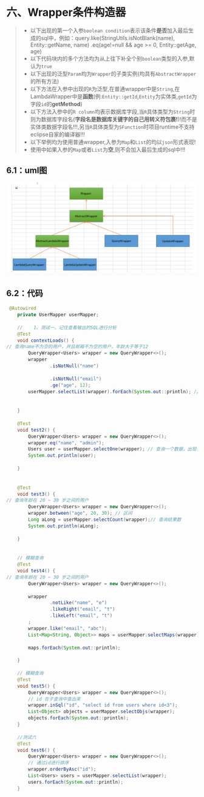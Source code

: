 # 六、Wrapper条件构造器



> - 以下出现的第一个入参`boolean condition`表示该条件**是否**加入最后生成的sql中，例如：query.like(StringUtils.isNotBlank(name), Entity::getName, name) .eq(age!=null && age >= 0, Entity::getAge, age)
> - 以下代码块内的多个方法均为从上往下补全个别`boolean`类型的入参,默认为`true`
> - 以下出现的泛型`Param`均为`Wrapper`的子类实例(均具有`AbstractWrapper`的所有方法)
> - 以下方法在入参中出现的`R`为泛型,在普通wrapper中是`String`,在LambdaWrapper中是**函数**(例:`Entity::getId`,`Entity`为实体类,`getId`为字段`id`的**getMethod**)
> - 以下方法入参中的`R column`均表示数据库字段,当`R`具体类型为`String`时则为数据库字段名(**字段名是数据库关键字的自己用转义符包裹!**)!而不是实体类数据字段名!!!,另当`R`具体类型为`SFunction`时项目runtime不支持eclipse自家的编译器!!!
> - 以下举例均为使用普通wrapper,入参为`Map`和`List`的均以`json`形式表现!
> - 使用中如果入参的`Map`或者`List`为**空**,则不会加入最后生成的sql中!!!




## 6.1：uml图



<img src="./images/image-20211121123715357.png" alt="image-20211121123715357" />

## 6.2：代码



```java
 @Autowired
    private UserMapper userMapper;

    //    1、测试一，记住查看输出的SQL进行分析
    @Test
    void contextLoads() {
// 查询name不为空的用户，并且邮箱不为空的用户，年龄大于等于12
        QueryWrapper<Users> wrapper = new QueryWrapper<>();
        wrapper
                .isNotNull("name")

                .isNotNull("email")
                .ge("age", 12);
        userMapper.selectList(wrapper).forEach(System.out::println); // 和我们刚才学习


    }

    @Test
    void test2() {
        QueryWrapper<Users> wrapper = new QueryWrapper<>();
        wrapper.eq("name", "admin");
        Users user = userMapper.selectOne(wrapper); // 查询一个数据，出现多个结果使用List
        System.out.println(user);

    }


    @Test
    void test3() {
// 查询年龄在 20 ~ 30 岁之间的用户
        QueryWrapper<Users> wrapper = new QueryWrapper<>();
        wrapper.between("age", 20, 30); // 区间
        Long aLong = userMapper.selectCount(wrapper);// 查询结果数
        System.out.println(aLong);

    }


    // 模糊查询
    @Test
    void test4() {
// 查询年龄在 20 ~ 30 岁之间的用户
        QueryWrapper<Users> wrapper = new QueryWrapper<>();

        wrapper
                .notLike("name", "e")
                .likeRight("email", "t")
                .likeLeft("email", "t")
        ;
        wrapper.like("email", "abc");
        List<Map<String, Object>> maps = userMapper.selectMaps(wrapper);

        maps.forEach(System.out::println);

    }

    // 模糊查询
    @Test
    void test5() {
        QueryWrapper<Users> wrapper = new QueryWrapper<>();
        // id 在子查询中查出来
        wrapper.inSql("id", "select id from users where id<3");
        List<Object> objects = userMapper.selectObjs(wrapper);
        objects.forEach(System.out::println);
    }

    //测试六
    @Test
    void test6() {
        QueryWrapper<Users> wrapper = new QueryWrapper<>();
        // 通过id进行排序
        wrapper.orderByAsc("id");
        List<Users> users = userMapper.selectList(wrapper);
        users.forEach(System.out::println);
    }
```










































